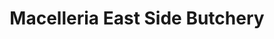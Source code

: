 ---
title: "Macelleria East Side Butchery"
url: /bexley/macelleria-east-side-butchery/
shop: butcher
---